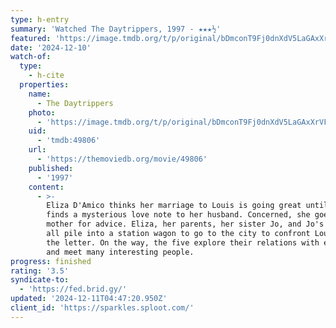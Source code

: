 ```yaml
---
type: h-entry
summary: 'Watched The Daytrippers, 1997 - ★★★½'
featured: 'https://image.tmdb.org/t/p/original/bDmconT9Fj0dnXdV5LaGAxXrVFN.jpg'
date: '2024-12-10'
watch-of:
  type:
    - h-cite
  properties:
    name:
      - The Daytrippers
    photo:
      - 'https://image.tmdb.org/t/p/original/bDmconT9Fj0dnXdV5LaGAxXrVFN.jpg'
    uid:
      - 'tmdb:49806'
    url:
      - 'https://themoviedb.org/movie/49806'
    published:
      - '1997'
    content:
      - >-
        Eliza D'Amico thinks her marriage to Louis is going great until she
        finds a mysterious love note to her husband. Concerned, she goes to her
        mother for advice. Eliza, her parents, her sister Jo, and Jo's boyfriend
        all pile into a station wagon to go to the city to confront Louis with
        the letter. On the way, the five explore their relations with each other
        and meet many interesting people.
progress: finished
rating: '3.5'
syndicate-to:
  - 'https://fed.brid.gy/'
updated: '2024-12-11T04:47:20.950Z'
client_id: 'https://sparkles.sploot.com/'
---
```


